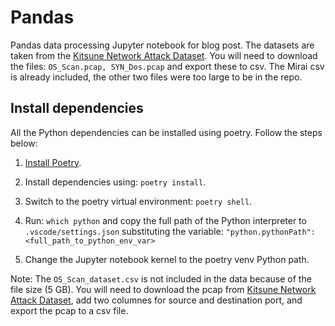 # Pandas

Pandas data processing Jupyter notebook for blog post. The datasets are taken from the [Kitsune Network Attack Dataset](https://www.kaggle.com/ymirsky/network-attack-dataset-kitsune). You will need to download the files: `OS_Scan.pcap, SYN_Dos.pcap` and export these to csv. The Mirai csv is already included, the other two files were too large to be in the repo.

## Install dependencies

All the Python dependencies can be installed using poetry. Follow the steps below:

1. [Install Poetry](https://python-poetry.org/docs/#installation).

2. Install dependencies using: `poetry install`.

3. Switch to the poetry virtual environment: `poetry shell`.

4. Run: `which python` and copy the full path of the Python interpreter to `.vscode/settings.json` substituting the variable: `"python.pythonPath": <full_path_to_python_env_var>`

5. Change the Jupyter notebook kernel to the poetry venv Python path.

Note: The `OS_Scan_dataset.csv` is not included in the data because of the file size (5 GB). You will need to download the pcap from [Kitsune Network Attack Dataset](https://www.kaggle.com/ymirsky/network-attack-dataset-kitsune), add two columnes for source and destination port, and export the pcap to a csv file. 